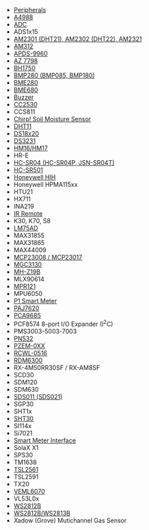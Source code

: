 - [Peripherals]()
- [A4988](A4988-Stepper-Motor-Controller)
- [ADC](ADC)
- ADS1x15
- [AM2301 (DHT21), AM2302 (DHT22), AM2321](AM2301)
- [AM312](PIR-Motion-Sensors#AM312)
- [APDS-9960](APDS-9960)
- [AZ 7798](AZ-7798)
- [BH1750](BH1750)
- [BMP280 (BMP085, BMP180)](BME280)
- [BME280](BME280)
- [BME680](BME680)
- [Buzzer](Buzzer)
- [CC2530](Zigbee)
- CCS811
- [Chirp! Soil Moisture Sensor](Moisture-Sensor-and-Chirp!-Sensor)
- [DHT11](DHT11)
- [DS18x20](DS18x20)
- [DS3231](DS3231)
- [HM16/HM17](iBeacon-driver)
- HR-E
- [HC-SR04 (HC-SR04P, JSN-SR04T)](HC-SR04)
- [HC-SR501](PIR-Motion-Sensors#HC-SR501)
- [Honeywell HIH](Honeywell-HIH)
- Honeywell HPMA115xx
- HTU21
- HX711
- INA219
- [IR Remote](IR-Remote)
- K30, K70, S8
- [LM75AD](LM75AD)
- MAX31855
- MAX31865
- MAX44009
- [MCP23008 / MCP23017](MCP230xx)
- [MGC3130](MGC3130)
- [MH-Z19B](MH-Z19B)
- MLX90614
- [MPR121](MPR121)
- MPU6050
- [P1 Smart Meter](P1-Smart-Meter)
- [PAJ7620](PAJ7620)
- [PCA9685](PCA9685)
- PCF8574 8-port I\/O Expander (I<sup>2</sup>C)
- PMS3003-5003-7003
- [PN532](PN532)
- [PZEM-0XX](PZEM-0XX)
- [RCWL-0516](RCWL-0516)
- [RDM6300](RDM6300)
- RX-4M50RR30SF / RX-AM8SF
- SCD30
- SDM120
- SDM630
- [SDS011 (SDS021)](SDS011)
- SGP30
- SHT1x
- [SHT30](Wemos-D1-Mini-and-SHT30-Shield-High-Precision-Humidity-&-Temperature)
- SI114x
- Si7021
- [Smart Meter Interface](smart-meter-interface)
- SolaX X1
- SPS30
- TM1638
- [TSL2561](TSL2561)
- TSL2591
- TX20
- [VEML6070](VEML6070)
- VL53L0x
- [WS2812B](WS2812B-RGB-Shield)
- [WS2812B/WS2813B](WS2812B-and-WS2813)
- Xadow (Grove) Mutichannel Gas Sensor
